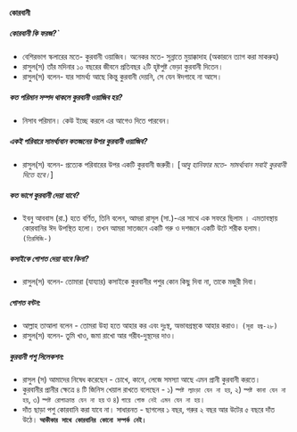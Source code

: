 #### **কোরবানী**
##### **কোরবানী কি ফরজ?`**
* বেশিরভাগ স্কলারের মতে- কুরবানী ওয়াজিব। অনেকর মতে- সুন্নাতে মুয়াক্কাদাহ (অকারনে ত্যাগ করা মাকরুহ)
* রাসুল(স) তাঁর মদিনার ১০ বছরের জীবনে প্রতিবছর ২টি হৃষ্টপুষ্ট ভেড়া কুরবানী দিতেন।
* রাসুল(স) বলেন- যার সামর্থ্য আছে কিন্তু কুরবানী দেয়নি, সে যেন ঈদগাহে না আসে।
##### **কত পরিমান সম্পদ থাকলে কুরবানী ওয়াজিব হয়?**
* নিসাব পরিমান। কেউ ইচ্ছে করলে এর আগেও দিতে পারবেন।
##### **একই পরিবারে সামর্থ্যবান কতজনের উপর কুরবানী ওয়াজিব?**
* রাসুল(স) বলেন- প্রত্যেক পরিবারের উপর একটি কুরবানী জরুরী। [*আবু হানিফার মতে- সামর্থ্যবান সবাই কুরবানী দিতে হবে।*]
##### **কত ভাগে কুরবানী দেয়া যাবে?**
* ইবনু আববাস (রা.) হতে বর্ণিত, তিনি বলেন, আমরা রাসূল (সা.)-এর সাথে এক সফরে ছিলাম । এমতাবস্থায় কোরবানির ঈদ উপস্থিত হলো। তখন আমরা সাতজনে একটি গরু ও দশজনে একটি উটে শরীক হলাম। `(তিরমিজি-)`
##### **কসাইকে গোশত দেয়া যাবে কিনা?**
* রাসুল(স) বলেন- তোমারা (যায্যার) কসাইকে কুরবানীর পশুর কোন কিছু দিবা না, তাকে মজুরী দিবা।
##### **গোশত বন্টন:**
* আল্লাহ তাআলা বলেন - তোমরা উহা হতে আহার কর এবং দুঃস্থ, অভাবগ্রস্থকে আহার করাও। `(সূরা হজ্ব-২৮)`
* রাসুল(স) বলেন- তুমি খাও, জমা রাখো আর গরীব-দুস্থদের দাও।
##### **কুরবানী পশু সিলেকশন:**
* রাসুল (স) আমাদের নিষেধ করেছেন - চোখে, কানে, লেজে সমস্যা আছে এমন প্রানী কুরবানী করতে।
* কুরবানীর প্রানীর ক্ষেত্রে ৪ টি জিনিস খেয়াল রাখতে বলেছেন - ১) `স্পষ্ট ল্যাংড়া যেন না হয়`, ২) `স্পষ্ট কানা যেন না হয়`, ৩) `স্পষ্ট রোগাক্রান্ত যেন না হয়` ও ৪) `গায়ে গোস্ত নেই এমন যেন না হয়`।
* দাঁত ছাড়া পশু কোরবানি করা যাবে না। সাধারনত - ছাগলের ১ বছর, গরুর ২ বছর আর উটের ৫ বছরে দাঁত উঠে।
**`আকীকার সাথে কোরবানির কোনো সম্পর্ক নেই।`**